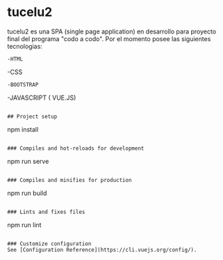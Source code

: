 # tucelu2


tucelu2 es una SPA (single page application) en desarrollo para proyecto final del programa "codo a codo".
Por el momento posee las siguientes tecnologias:
```
-HTML
```
-CSS
```
-BOOTSTRAP
```
-JAVASCRIPT ( VUE.JS)
```

## Project setup
```
npm install
```

### Compiles and hot-reloads for development
```
npm run serve
```

### Compiles and minifies for production
```
npm run build
```

### Lints and fixes files
```
npm run lint
```

### Customize configuration
See [Configuration Reference](https://cli.vuejs.org/config/).
